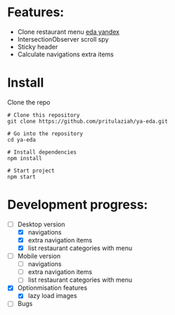 # Features:

- Clone restaurant menu <a href="https://eda.yandex.ru/tumen/r/kfc_ru?placeSlug=kfc_pyuwg">eda yandex</a>
- IntersectionObserver scroll spy
- Sticky header
- Calculate navigations extra items

# Install

Clone the repo

```console
# Clone this repository
git clone https://github.com/pritulaziah/ya-eda.git

# Go into the repository
cd ya-eda

# Install dependencies
npm install

# Start project
npm start
```

# Development progress:

- [ ] Desktop version
  - [x] navigations
  - [x] extra navigation items
  - [x] list restaurant categories with menu
- [ ] Mobile version
  - [ ] navigations
  - [ ] extra navigation items
  - [ ] list restaurant categories with menu
- [x] Optionmisation features
  - [x] lazy load images
- [ ] Bugs
